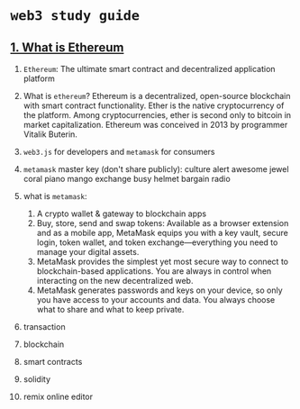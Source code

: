 # `web3 study guide`

## [1. What is Ethereum](https://github.com/FahimMontasir/microservices_n_web3/tree/master/web3/docs/1.what-is-ethereum/what-is-ethereum.md)

1. `Ethereum`:
   The ultimate smart contract and decentralized application platform
2. What is `ethereum`? Ethereum is a decentralized, open-source blockchain with
   smart contract functionality.
   Ether is the native cryptocurrency of the platform. Among cryptocurrencies,
   ether is second only to bitcoin in market capitalization.
   Ethereum was conceived in 2013 by programmer Vitalik Buterin.

3. `web3.js` for developers and `metamask` for consumers
4. `metamask` master key (don't share publicly): culture alert awesome jewel coral piano mango exchange busy helmet bargain radio
5. what is `metamask`:

   1. A crypto wallet & gateway to blockchain apps
   2. Buy, store, send and swap tokens: Available as a browser extension
      and as a mobile app, MetaMask equips you with a key vault, secure login,
      token wallet, and token exchange—everything you need to manage your digital assets.
   3. MetaMask provides the simplest yet most secure way to connect to blockchain-based
      applications. You are always in control when interacting on the
      new decentralized web.
   4. MetaMask generates passwords and keys on your device, so only you have access to
      your accounts and data. You always choose what to share and what to keep private.

6. transaction
7. blockchain
8. smart contracts
9. solidity
10. remix online editor
